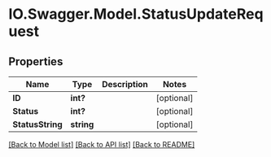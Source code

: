 # IO.Swagger.Model.StatusUpdateRequest
## Properties

Name | Type | Description | Notes
------------ | ------------- | ------------- | -------------
**ID** | **int?** |  | [optional] 
**Status** | **int?** |  | [optional] 
**StatusString** | **string** |  | [optional] 

[[Back to Model list]](../README.md#documentation-for-models) [[Back to API list]](../README.md#documentation-for-api-endpoints) [[Back to README]](../README.md)

